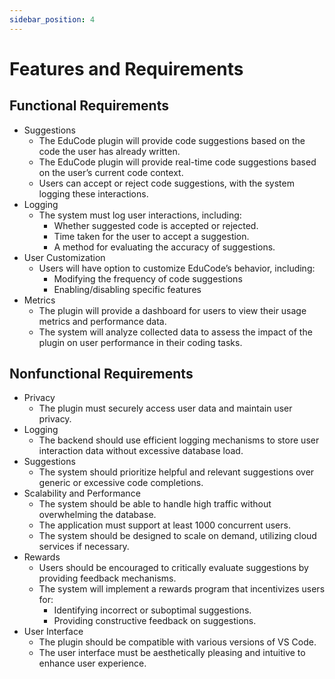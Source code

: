```yaml
---
sidebar_position: 4
---
```


# Features and Requirements

## Functional Requirements 
- Suggestions
    - The EduCode plugin will provide code suggestions based on the code the user has already written.
    - The EduCode plugin will provide real-time code suggestions based on the user’s current code context.
    - Users can accept or reject code suggestions, with the system logging these interactions.
- Logging
    - The system must log user interactions, including:
        - Whether suggested code is accepted or rejected.
        - Time taken for the user to accept a suggestion.
        - A method for evaluating the accuracy of suggestions.
- User Customization
    - Users will have option to customize EduCode’s behavior, including:
        - Modifying the frequency of code suggestions
        - Enabling/disabling specific features
- Metrics
    - The plugin will provide a dashboard for users to view their usage metrics and performance data.
    - The system will analyze collected data to assess the impact of the plugin on user performance in their coding tasks.

## Nonfunctional Requirements
- Privacy
    - The plugin must securely access user data and maintain user privacy.
- Logging
    - The backend should use efficient logging mechanisms to store user interaction data without excessive database load.
- Suggestions
    - The system should prioritize helpful and relevant suggestions over generic or excessive code completions.
- Scalability and Performance
    - The system should be able to handle high traffic without overwhelming the database.
    - The application must support at least 1000 concurrent users.
    - The system should be designed to scale on demand, utilizing cloud services if necessary.
- Rewards
    - Users should be encouraged to critically evaluate suggestions by providing feedback mechanisms.
    - The system will implement a rewards program that incentivizes users for:
        - Identifying incorrect or suboptimal suggestions.
        - Providing constructive feedback on suggestions.
- User Interface 
    - The plugin should be compatible with various versions of VS Code.
    - The user interface must be aesthetically pleasing and intuitive to enhance user experience.
